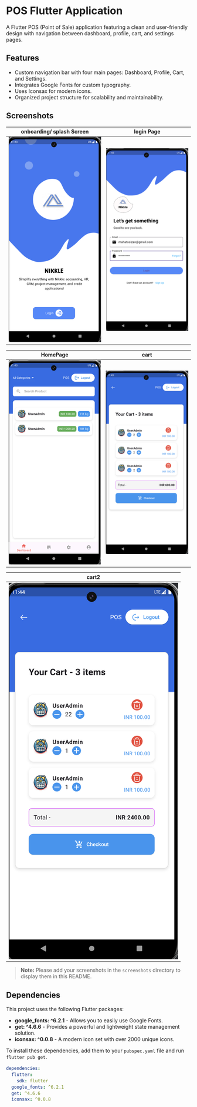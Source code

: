 # POS Flutter Application

A Flutter POS (Point of Sale) application featuring a clean and user-friendly design with navigation between dashboard, profile, cart, and settings pages.

## Features

- Custom navigation bar with four main pages: Dashboard, Profile, Cart, and Settings.
- Integrates Google Fonts for custom typography.
- Uses Iconsax for modern icons.
- Organized project structure for scalability and maintainability.

## Screenshots

| onboarding/ splash Screen                        | login Page                              |
|--------------------------------------------------|-----------------------------------------|
| ![Onboarding](assets/screenshots/onboarding.png) | ![Login](assets/screenshots/loginn.png) |

| HomePage                                     | cart                                 |
|----------------------------------------------|--------------------------------------|
| ![Homepage](assets/screenshots/homepage.png) | ![Cart](assets/screenshots/cart.png) |

| cart2                                  |
|----------------------------------------|
| ![Cart2](assets/screenshots/cart2.png) |

> **Note:** Please add your screenshots in the `screenshots` directory to display them in this README.

## Dependencies

This project uses the following Flutter packages:

- **google_fonts: ^6.2.1** - Allows you to easily use Google Fonts.
- **get: ^4.6.6** - Provides a powerful and lightweight state management solution.
- **iconsax: ^0.0.8** - A modern icon set with over 2000 unique icons.

To install these dependencies, add them to your `pubspec.yaml` file and run `flutter pub get`.

```yaml
dependencies:
  flutter:
    sdk: flutter
  google_fonts: ^6.2.1
  get: ^4.6.6
  iconsax: ^0.0.8
